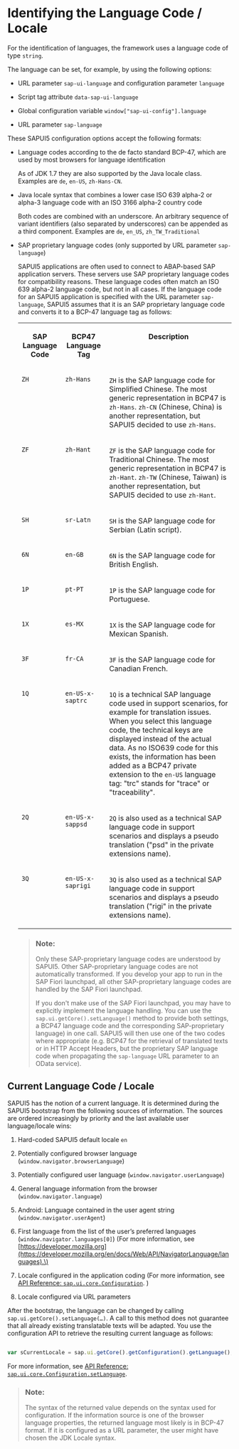 <!-- loio91f21f176f4d1014b6dd926db0e91070 -->

# Identifying the Language Code / Locale

For the identification of languages, the framework uses a language code of type `string`.

The language can be set, for example, by using the following options:

-   URL parameter `sap-ui-language` and configuration parameter `language`

-   Script tag attribute `data-sap-ui-language`

-   Global configuration variable `window["sap-ui-config"].language`

-   URL parameter `sap-language`


These SAPUI5 configuration options accept the following formats:

-   Language codes according to the de facto standard BCP-47, which are used by most browsers for language identification

    As of JDK 1.7 they are also supported by the Java locale class. Examples are `de`, `en-US`, `zh-Hans-CN`.

-   Java locale syntax that combines a lower case ISO 639 alpha-2 or alpha-3 language code with an ISO 3166 alpha-2 country code

    Both codes are combined with an underscore. An arbitrary sequence of variant identifiers \(also separated by underscores\) can be appended as a third component. Examples are `de`, `en_US`, `zh_TW_Traditional` 

-   SAP proprietary language codes \(only supported by URL parameter `sap-language`\)

    SAPUI5 applications are often used to connect to ABAP-based SAP application servers. These servers use SAP proprietary language codes for compatibility reasons. These language codes often match an ISO 639 alpha-2 language code, but not in all cases. If the language code for an SAPUI5 application is specified with the URL parameter `sap-language`, SAPUI5 assumes that it is an SAP proprietary language code and converts it to a BCP-47 language tag as follows:


    <table>
    <tr>
    <th valign="top">

    SAP Language Code


    
    </th>
    <th valign="top">

    BCP47 Language Tag


    
    </th>
    <th valign="top">

    Description


    
    </th>
    </tr>
    <tr>
    <td valign="top">

    `ZH`


    
    </td>
    <td valign="top">

    `zh-Hans`


    
    </td>
    <td valign="top">

    `ZH` is the SAP language code for Simplified Chinese. The most generic representation in BCP47 is `zh-Hans`. `zh-CN` \(Chinese, China\) is another representation, but SAPUI5 decided to use `zh-Hans`.


    
    </td>
    </tr>
    <tr>
    <td valign="top">

    `ZF`


    
    </td>
    <td valign="top">

    `zh-Hant`


    
    </td>
    <td valign="top">

    `ZF` is the SAP language code for Traditional Chinese. The most generic representation in BCP47 is `zh-Hant`. `zh-TW` \(Chinese, Taiwan\) is another representation, but SAPUI5 decided to use `zh-Hant`.


    
    </td>
    </tr>
    <tr>
    <td valign="top">

    `SH`


    
    </td>
    <td valign="top">

    `sr-Latn`


    
    </td>
    <td valign="top">

    `SH` is the SAP language code for Serbian \(Latin script\).


    
    </td>
    </tr>
    <tr>
    <td valign="top">

    `6N`


    
    </td>
    <td valign="top">

    `en-GB`


    
    </td>
    <td valign="top">

    `6N` is the SAP language code for British English.


    
    </td>
    </tr>
    <tr>
    <td valign="top">

    `1P`


    
    </td>
    <td valign="top">

    `pt-PT`


    
    </td>
    <td valign="top">

    `1P` is the SAP language code for Portuguese.


    
    </td>
    </tr>
    <tr>
    <td valign="top">

    `1X`


    
    </td>
    <td valign="top">

    `es-MX`


    
    </td>
    <td valign="top">

    `1X` is the SAP language code for Mexican Spanish.


    
    </td>
    </tr>
    <tr>
    <td valign="top">

    `3F`


    
    </td>
    <td valign="top">

    `fr-CA`


    
    </td>
    <td valign="top">

    `3F` is the SAP language code for Canadian French.


    
    </td>
    </tr>
    <tr>
    <td valign="top">

    `1Q`


    
    </td>
    <td valign="top">

    `en-US-x-saptrc`


    
    </td>
    <td valign="top">

    `1Q` is a technical SAP language code used in support scenarios, for example for translation issues. When you select this language code, the technical keys are displayed instead of the actual data. As no ISO639 code for this exists, the information has been added as a BCP47 private extension to the `en-US` language tag: "trc" stands for "trace" or "traceability".


    
    </td>
    </tr>
    <tr>
    <td valign="top">

    `2Q`


    
    </td>
    <td valign="top">

    `en-US-x-sappsd`


    
    </td>
    <td valign="top">

    `2Q` is also used as a technical SAP language code in support scenarios and displays a pseudo translation \("psd" in the private extensions name\).


    
    </td>
    </tr>
    <tr>
    <td valign="top">

    `3Q`


    
    </td>
    <td valign="top">

    `en-US-x-saprigi`


    
    </td>
    <td valign="top">

    `3Q` is also used as a technical SAP language code in support scenarios and displays a pseudo translation \("rigi" in the private extensions name\).


    
    </td>
    </tr>
    </table>
    
    > ### Note:  
    > Only these SAP-proprietary language codes are understood by SAPUI5. Other SAP-proprietary language codes are not automatically transformed. If you develop your app to run in the SAP Fiori launchpad, all other SAP-proprietary language codes are handled by the SAP Fiori launchpad.
    > 
    > If you don't make use of the SAP Fiori launchpad, you may have to explicitly implement the language handling. You can use the `sap.ui.getCore().setLanguage()` method to provide both settings, a BCP47 language code and the corresponding SAP-proprietary language\) in one call. SAPUI5 will then use one of the two codes where appropriate \(e.g. BCP47 for the retrieval of translated texts or in HTTP Accept Headers, but the proprietary SAP language code when propagating the `sap-language` URL parameter to an OData service\).




<a name="loio91f21f176f4d1014b6dd926db0e91070__section_6CAF7D95C27C487CB201CE83345AC370"/>

## Current Language Code / Locale

SAPUI5 has the notion of a current language. It is determined during the SAPUI5 bootstrap from the following sources of information. The sources are ordered increasingly by priority and the last available user language/locale wins:

1.  Hard-coded SAPUI5 default locale `en`

2.  Potentially configured browser language \(`window.navigator.browserLanguage`\)

3.  Potentially configured user language \(`window.navigator.userLanguage`\)

4.  General language information from the browser \(`window.navigator.language`\)

5.  Android: Language contained in the user agent string \(`window.navigator.userAgent`\)

6.  First language from the list of the user’s preferred languages \(`window.navigator.languages[0]`\) \(For more information, see [https://developer.mozilla.org](https://developer.mozilla.org/en/docs/Web/API/NavigatorLanguage/languages).\)

7.  Locale configured in the application coding \(For more information, see [API Reference: `sap.ui.core.Configuration`](https://ui5.sap.com/#/api/sap.ui.core.Configuration). \)

8.  Locale configured via URL parameters


After the bootstrap, the language can be changed by calling `sap.ui.getCore().setLanguage(…)`. A call to this method does not guarantee that all already existing translatable texts will be adapted. You use the configuration API to retrieve the resulting current language as follows:

```js

var sCurrentLocale = sap.ui.getCore().getConfiguration().getLanguage();
```

For more information, see [API Reference: `sap.ui.core.Configuration.setLanguage`](https://ui5.sap.com/#/api/sap.ui.core.Configuration/methods/setLanguage).

> ### Note:  
> The syntax of the returned value depends on the syntax used for configuration. If the information source is one of the browser language properties, the returned language most likely is in BCP-47 format. If it is configured as a URL parameter, the user might have chosen the JDK Locale syntax.

